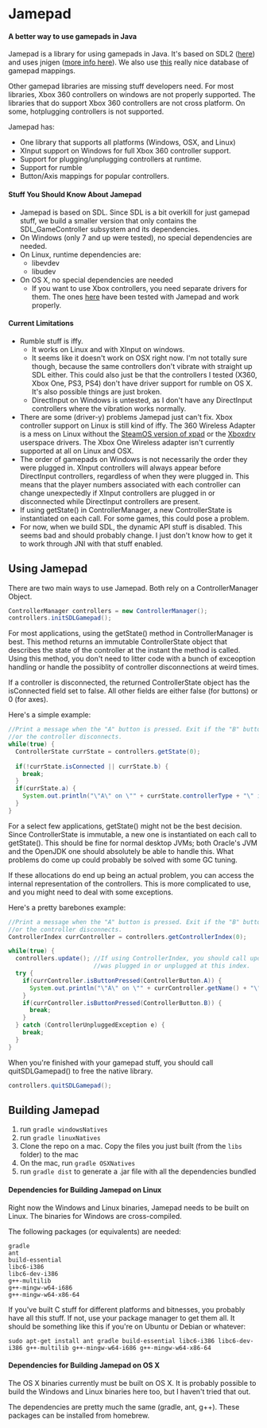 # Jamepad
#### A better way to use gamepads in Java

Jamepad is a library for using gamepads in Java. It's based on SDL2 ([here](https://www.libsdl.org/)) and uses jnigen ([more info here](https://github.com/libgdx/libgdx/wiki/jnigen)). We also use [this](https://github.com/gabomdq/SDL_GameControllerDB) really nice database of gamepad mappings.

Other gamepad libraries are missing stuff developers need. For most libraries, Xbox 360 controllers on windows are not properly supported. The libraries that do support Xbox 360 controllers are not cross platform. On some, hotplugging controllers is not supported.

Jamepad has:
  - One library that supports all platforms (Windows, OSX, and Linux)
  - XInput support on Windows for full Xbox 360 controller support.
  - Support for plugging/unplugging controllers at runtime.
  - Support for rumble
  - Button/Axis mappings for popular controllers.

#### Stuff You Should Know About Jamepad

- Jamepad is based on SDL. Since SDL is a bit overkill for just gamepad stuff, we build a smaller version that only contains the SDL_GameController subsystem and its dependencies.
- On Windows (only 7 and up were tested), no special dependencies are needed.
- On Linux, runtime dependencies are:
  - libevdev
  - libudev
- On OS X, no special dependencies are needed
  - If you want to use Xbox controllers, you need separate drivers for them. The ones [here](https://github.com/360Controller/360Controller) have been tested with Jamepad and work properly.
  
#### Current Limitations
- Rumble stuff is iffy. 
  - It works on Linux and with XInput on windows. 
  - It seems like it doesn't work on OSX right now. I'm not totally sure though, because the same controllers don't vibrate with straight up SDL either. This could also just be that the controllers I tested (X360, Xbox One, PS3, PS4) don't have driver support for rumble on OS X. It's also possible things are just broken.
  - DirectInput on Windows is untested, as I don't have any DirectInput controllers where the vibration works normally.
- There are some (driver-y) problems Jamepad just can't fix. Xbox controller support on Linux is still kind of iffy. The 360 Wireless Adapter is a mess on Linux without the [SteamOS version of xpad](https://launchpad.net/~mdeslaur/+archive/ubuntu/steamos) or the [Xboxdrv](https://github.com/xboxdrv/xboxdrv) userspace drivers. The Xbox One Wireless adapter isn't currently supported at all on Linux and OSX. 
- The order of gamepads on Windows is not necessarily the order they were plugged in. XInput controllers will always appear before DirectInput controllers, regardless of when they were plugged in. This means that the player numbers associated with each controller can change unexpectedly if XInput controllers are plugged in or disconnected while DirectInput controllers are present.
- If using getState() in ControllerManager, a new ControllerState is instantiated on each call. For some games, this could pose a problem.
- For now, when we build SDL, the  dynamic API stuff is disabled. This seems bad and should probably change. I just don't know how to get it to work through JNI with that stuff enabled.
  
## Using Jamepad

There are two main ways to use Jamepad. Both rely on a ControllerManager Object.

```java
ControllerManager controllers = new ControllerManager();
controllers.initSDLGamepad();
```

For most applications, using the getState() method in ControllerManager is best. This method returns an immutable ControllerState object that describes the state of the controller at the instant the method is called. Using this method, you don't need to litter code with a bunch of exceoption handling or handle the possiblity of controller disconnections at weird times. 

If a controller is disconnected, the returned ControllerState object has the isConnected field set to false. All other fields are either false (for buttons) or 0 (for axes).

Here's a simple example:

```java
//Print a message when the "A" button is pressed. Exit if the "B" button is pressed 
//or the controller disconnects.
while(true) {
  ControllerState currState = controllers.getState(0);
  
  if(!currState.isConnected || currState.b) {
    break;
  }
  if(currState.a) {
    System.out.println("\"A\" on \"" + currState.controllerType + "\" is pressed");
  }
}
```

For a select few applications, getState() might not be the best decision. Since ControllerState is immutable, a new one is instantiated on each call to getState(). This should be fine for normal desktop JVMs; both Oracle's JVM and the OpenJDK one should absolutely be able to handle this. What problems do come up could probably be solved with some GC tuning.

If these allocations do end up being an actual problem, you can access the internal representation of the controllers. This is more complicated to use, and you might need to deal with some exceptions.

Here's a pretty barebones example:

```java
//Print a message when the "A" button is pressed. Exit if the "B" button is pressed 
//or the controller disconnects.
ControllerIndex currController = controllers.getControllerIndex(0);

while(true) {
  controllers.update(); //If using ControllerIndex, you should call update() to check if a new controller
                        //was plugged in or unplugged at this index.
  try {
    if(currController.isButtonPressed(ControllerButton.A)) {
      System.out.println("\"A\" on \"" + currController.getName() + "\" is pressed");
    }
    if(currController.isButtonPressed(ControllerButton.B)) {
      break;
    }
  } catch (ControllerUnpluggedException e) {   
    break;
  }
}
```

When you're finished with your gamepad stuff, you should call quitSDLGamepad() to free the native library.

```java
controllers.quitSDLGamepad();
```

## Building Jamepad
1.  run `gradle windowsNatives`
2.  run `gradle linuxNatives`
3.  Clone the repo on a mac. Copy the files you just built (from the `libs` folder) to the mac 
4.  On the mac, run `gradle OSXNatives`
5.  run `gradle dist` to generate a .jar file with all the dependencies bundled

#### Dependencies for Building Jamepad on Linux
Right now the Windows and Linux binaries, Jamepad needs to be built on Linux. The binaries for Windows are cross-compiled.

The following packages (or equivalents) are needed:

```
gradle
ant
build-essential 
libc6-i386 
libc6-dev-i386 
g++-multilib
g++-mingw-w64-i686 
g++-mingw-w64-x86-64
```

If you've built C stuff for different platforms and bitnesses, you probably have all this stuff. If not, use your package manager to get them all. It should be something like this if you're on Ubuntu or Debian or whatever: 

```
sudo apt-get install ant gradle build-essential libc6-i386 libc6-dev-i386 g++-multilib g++-mingw-w64-i686 g++-mingw-w64-x86-64
```

#### Dependencies for Building Jamepad on OS X
The OS X binaries currently must be built on OS X. It is probably possible to build the Windows and Linux binaries here too, but I haven't tried that out.

The dependencies are pretty much the same (gradle, ant, g++). These packages can be installed from homebrew.
